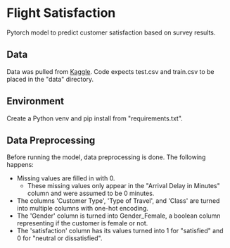 # Flight Satisfaction
Pytorch model to predict customer satisfaction based on survey results.

## Data
Data was pulled from [Kaggle](https://www.kaggle.com/datasets/teejmahal20/airline-passenger-satisfaction). Code expects test.csv and train.csv to be placed in the "data" directory.

## Environment
Create a Python venv and pip install from "requirements.txt".

## Data Preprocessing
Before running the model, data preprocessing is done. The following happens:
* Missing values are filled in with 0.
    * These missing values only appear in the "Arrival Delay in Minutes" column and were assumed to be 0 minutes.
* The columns 'Customer Type', 'Type of Travel', and 'Class' are turned into multiple columns with one-hot encoding.
* The 'Gender' column is turned into Gender_Female, a boolean column representing if the customer is female or not.
* The 'satisfaction' column has its values turned into 1 for "satisfied" and 0 for "neutral or dissatisfied".